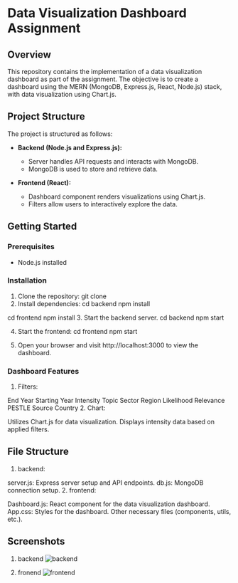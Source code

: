 # Data Visualization Dashboard Assignment

## Overview

This repository contains the implementation of a data visualization dashboard as part of the assignment. The objective is to create a dashboard using the MERN (MongoDB, Express.js, React, Node.js) stack, with data visualization using Chart.js.

## Project Structure

The project is structured as follows:

- **Backend (Node.js and Express.js):**
  - Server handles API requests and interacts with MongoDB.
  - MongoDB is used to store and retrieve data.

- **Frontend (React):**
  - Dashboard component renders visualizations using Chart.js.
  - Filters allow users to interactively explore the data.

## Getting Started

### Prerequisites

- Node.js installed

### Installation

1. Clone the repository:
   git clone <repository-url>
2. Install dependencies:
cd backend
npm install

cd frontend
npm install
3. Start the backend server.
cd backend
npm start

4. Start the frontend:
cd frontend
npm start

5. Open your browser and visit http://localhost:3000 to view the dashboard.

### Dashboard Features
1. Filters:

End Year
Starting Year
Intensity
Topic
Sector
Region
Likelihood
Relevance
PESTLE
Source
Country
2. Chart:

Utilizes Chart.js for data visualization.
Displays intensity data based on applied filters.

## File Structure
1. backend:

server.js: Express server setup and API endpoints.
db.js: MongoDB connection setup.
2. frontend:

Dashboard.js: React component for the data visualization dashboard.
App.css: Styles for the dashboard.
Other necessary files (components, utils, etc.).


## Screenshots
1. backend
![backend](https://github.com/Hansraj8149/blackcoffer-assignment1/assets/91865531/8b259ed7-8a70-445b-bffa-eb6fa7691642)

2. fronend
   ![frontend](https://github.com/Hansraj8149/blackcoffer-assignment1/assets/91865531/7a5bed0e-27d0-4284-aeeb-5c1a009d75d5)

   

   
